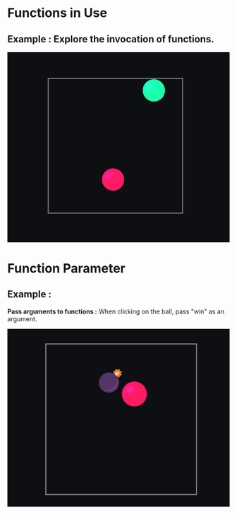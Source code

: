 # Functions in Use

## Example : Explore the invocation of functions.

![alt text](image-1.png)

# Function Parameter

## Example :

**Pass arguments to functions :** When clicking on the ball, pass "win" as an argument.

![alt text](image-2.png)
